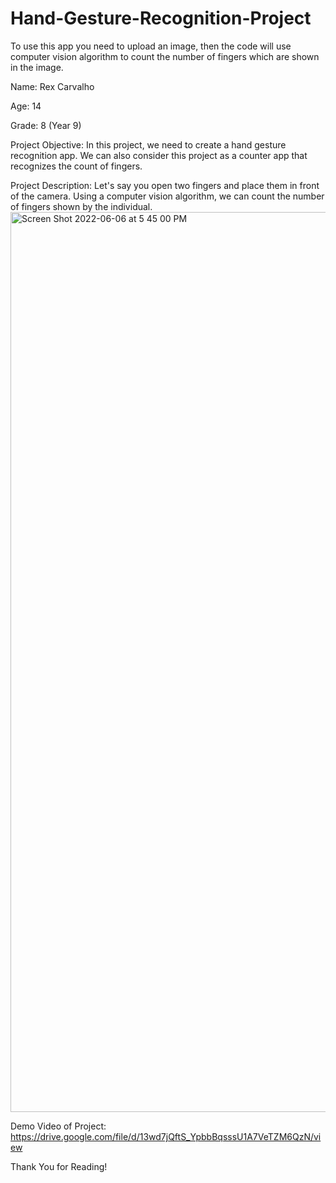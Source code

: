 # Hand-Gesture-Recognition-Project
To use this app you need to upload an image, then the code will use computer vision algorithm to count the number of fingers which are shown in the image.

Name: Rex Carvalho

Age: 14

Grade: 8 (Year 9)

Project Objective: In this project, we need to create a hand gesture recognition app. We can also consider this project as a counter app that recognizes the count of fingers.

Project Description: Let's say you open two fingers and place them in front of the camera. Using a computer vision algorithm, we can count the number of fingers shown by the individual.
<img width="1440" alt="Screen Shot 2022-06-06 at 5 45 00 PM" src="https://user-images.githubusercontent.com/68054356/172172967-2d83735c-308d-460e-8266-217cc4d8f227.png">

Demo Video of Project: https://drive.google.com/file/d/13wd7jQftS_YpbbBqsssU1A7VeTZM6QzN/view

Thank You for Reading!
